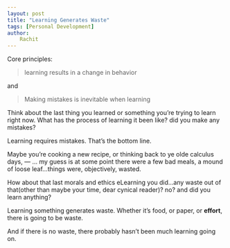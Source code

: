 ```yaml
---
layout: post
title: "Learning Generates Waste"
tags: [Personal Development]
author: 
    Rachit 
---
```


Core principles:

> learning results in a change in behavior 

and 

> Making mistakes is inevitable when learning 

Think about the last thing you learned or something you’re trying to learn right now. What has the process of learning it been like? did you make any mistakes? 

Learning requires mistakes. That’s the bottom line. 

Maybe you’re cooking a new recipe, or thinking back to ye olde calculus days, — … my guess is at some point there were a few bad meals, a mound of loose leaf…things were, objectively, wasted. 

How about that last morals and ethics eLearning you did…any waste out of that(other than maybe your time, dear cynical reader)? no? and did you learn anything? 

Learning something generates waste. Whether it’s food, or paper, or **effort**, there is going to be waste. 

And if there is no waste, there probably hasn’t been much learning going on.